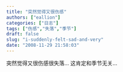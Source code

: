 ```yaml
---
title: "突然觉得又很伤感"
authors: ["eallion"]
categories: ["日志"]
tags: ["伤感","失落","季节"]
draft: false
slug: "i-suddenly-felt-sad-and-very"
date: "2008-11-29 21:58:03"
---
```


突然觉得又很伤感很失落...
这肯定和季节无关...
